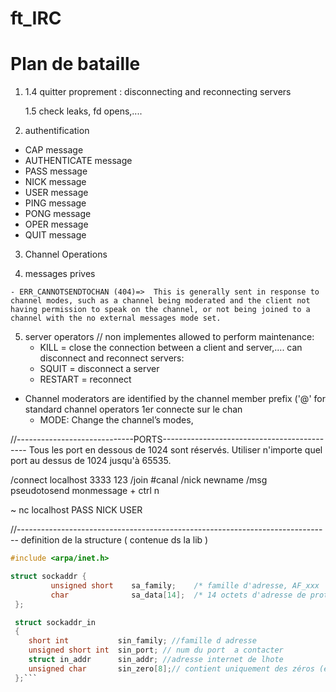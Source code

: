 # ft_IRC

# Plan de bataille 

1. 
	<!-- - initialisation - debut send-recev - sockets -select -->
	<!-- 1.0. recevoir Myport en arg => string en int -->
	<!-- 1.0 reparer port pour pouvoir accepter n -->

	<!-- 1.1. recevoir et parcer un message envoye -->

	<!-- 1.2 blocage - select() -->

	<!-- 1.3. client_socket qui increment =>  close qq part??? -->

	1.4 quitter proprement : disconnecting and reconnecting servers

	1.5 check leaks, fd opens,....

	<!-- 1.6 parsing port + passeword -->

2. authentification 
- CAP message
- AUTHENTICATE message
- PASS message
- NICK message
- USER message
- PING message
- PONG message
- OPER message
- QUIT message

3. Channel Operations
<!-- - channels = group d un ou +ieurs clients, receive all message; creee lorsque le 1er client joins et rm when last leave, name rules -->
<!-- - JOIN message -->
<!-- - PART message -->
<!-- - topic message : mode +t -->
<!-- - names message chan +s  user+i -->
<!-- - list message chan +s -->
<!-- - invite message chan +i -->


<!-- - JOIN = create ou se connecter  -->
<!-- - To create a new channel or become part of an existing channel, a user is required to join the channel using the JOIN command. If the channel doesn’t exist prior to joining, the channel is created and the creating user becomes a channel operator -->
<!-- RPL_TOPIC, NAMREPLY, ENDOFNAMES -->


<!-- 1 user => join serveral channel ( 1 limite) -->

4. messages prives
<!-- -	privmsg -->
<!-- - notice -->
	
	- ERR_CANNOTSENDTOCHAN (404)=>  This is generally sent in response to channel modes, such as a channel being moderated and the client not having permission to speak on the channel, or not being joined to a channel with the no external messages mode set.

5. server operators // non implementes 
allowed to perform maintenance: 
	- KILL = close the connection between a client and server,.... 
	can disconnect and reconnect servers:
	- SQUIT = disconnect a server
	- RESTART = reconnect

- Channel moderators are identified by the channel member prefix ('@' for standard channel operators
1er connecte sur le chan
	<!-- - KICK: Eject a client from the channel, -->
	- MODE: Change the channel’s modes,
	<!-- - INVITE: Invite a client to an invite-only channel (mode +i), -->
	<!-- - TOPIC: Change the channel topic in a mode +t channel,   -->
	

	
	



//-----------------------------PORTS--------------------------------------------
Tous les port en dessous de 1024 sont réservés.
Utiliser n'importe quel port au dessus de 1024 jusqu'à 65535.

/connect localhost 3333 123
/join #canal
/nick newname
/msg pseudotosend monmessage + ctrl n

~ nc localhost <port>
PASS <pass>
NICK <nick>
USER <nick> <user> <user> <user>


//------------------------------------------------------------------------------
definition de la structure ( contenue ds la lib )
```c
#include <arpa/inet.h>

struct sockaddr {
         unsigned short    sa_family;    /* famille d'adresse, AF_xxx        */
         char              sa_data[14];  /* 14 octets d'adresse de protocole */
 };

 struct sockaddr_in
 {
 	short int			sin_family; //famille d adresse
 	unsigned short int	sin_port; // num du port  a contacter
 	struct in_addr		sin_addr; //adresse internet de lhote
 	unsigned char		sin_zero[8];// contient uniquement des zéros (étant donné que l'adresse IP et le port occupent 6 octets, les 8 octets restants doivent être à zéro)
 };```
